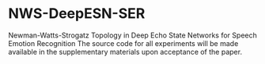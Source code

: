 # NWS-DeepESN-SER
Newman-Watts-Strogatz Topology in Deep Echo State Networks for Speech Emotion Recognition
The source code for all experiments will be made available in the supplementary materials upon acceptance of the paper.
